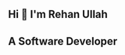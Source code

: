 ## Hi 👋 I'm Rehan Ullah
  ## A Software Developer

<!--
**rehan-ullah/rehan-ullah** is a ✨ _special_ ✨ repository because its `README.md` (this file) appears on your GitHub profile.

Here are some ideas to get you started:

- 🔭 I’m currently working on Go, postgresql
- 🌱 I’m currently learning ...
- 👯 I’m looking to collaborate on Go projects
- 🤔 I’m looking for help with ...
- 💬 Ask me about Flutter, Dart, Go, Java
- 📫 How to reach me: rehanu2k16@gmail.com
- 😄 Pronouns: ...
- ⚡ Fun fact: ...
-->
